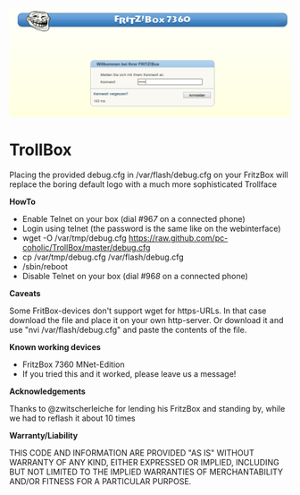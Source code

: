 ![Screenshot](screenshot.png)

TrollBox
===============

Placing the provided debug.cfg in /var/flash/debug.cfg on your FritzBox will replace the boring default logo with a much more sophisticated Trollface

**HowTo**
 * Enable Telnet on your box (dial #96*7* on a connected phone)
 * Login using telnet (the password is the same like on the webinterface)
 * wget -O /var/tmp/debug.cfg https://raw.github.com/pc-coholic/TrollBox/master/debug.cfg
 * cp /var/tmp/debug.cfg /var/flash/debug.cfg
 * /sbin/reboot
 * Disable Telnet on your box (dial #96*8* on a connected phone)

**Caveats**

Some FritBox-devices don't support wget for https-URLs. In that case download the file and place it on your own http-server. Or download it and use "nvi /var/flash/debug.cfg" and paste the contents of the file.

**Known working devices**
 * FritzBox 7360 MNet-Edition
 * If you tried this and it worked, please leave us a message!

**Acknowledgements**

Thanks to @zwitscherleiche for lending his FritzBox and standing by, while we had to reflash it about 10 times

**Warranty/Liability**

THIS CODE AND INFORMATION ARE PROVIDED "AS IS" WITHOUT WARRANTY OF ANY KIND, EITHER EXPRESSED OR IMPLIED, INCLUDING BUT NOT LIMITED TO THE IMPLIED WARRANTIES OF MERCHANTABILITY AND/OR FITNESS FOR A PARTICULAR PURPOSE.
